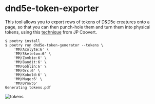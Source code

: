 # dnd5e-token-exporter

This tool allows you to export rows of tokens of D&D5e creatures onto a page, so that you can then punch-hole them and turn them into physical tokens, using this [technique](https://www.youtube.com/watch?v=LBZPi4oKlCQ) from JP Coovert.

```console
$ poetry install
$ poetry run dnd5e-token-generator --tokens \
    'MM/Acolyte:6' \
    'MM/Skeleton:6' \
    'MM/Zombie:6' \
    'MM/Bandit:6' \
    'MM/Goblin:6' \
    'MM/Orc:6' \
    'MM/Kobold:6' \
    'MM/Mage:6' \
    'MM/Drow:6'
Generating tokens.pdf
```

![tokens](https://github.com/brouberol/dnd5e-token-exporter/assets/480131/715f44f9-3394-49d3-8ded-4e57f7531b27)
